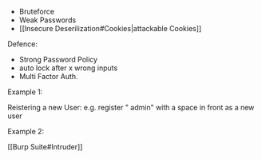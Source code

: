 - Bruteforce
- Weak Passwords
- [[Insecure Deserilization#Cookies|attackable Cookies]]

Defence: 
- Strong Password Policy
- auto lock after x wrong inputs
- Multi Factor Auth.

Example 1:

Reistering a new User:
e.g. register " admin" with a space in front as a new user

Example 2:

[[Burp Suite#Intruder]]